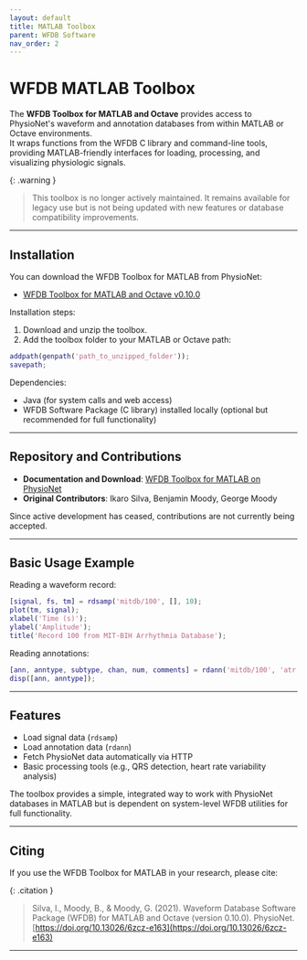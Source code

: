 ```yaml
---
layout: default
title: MATLAB Toolbox
parent: WFDB Software
nav_order: 2
---
```


# WFDB MATLAB Toolbox

The **WFDB Toolbox for MATLAB and Octave** provides access to PhysioNet's waveform and annotation databases from within MATLAB or Octave environments.  
It wraps functions from the WFDB C library and command-line tools, providing MATLAB-friendly interfaces for loading, processing, and visualizing physiologic signals.

{: .warning }
> This toolbox is no longer actively maintained.  It remains available for legacy use but is not being updated with new features or database compatibility improvements.

---

## Installation

You can download the WFDB Toolbox for MATLAB from PhysioNet:

- [WFDB Toolbox for MATLAB and Octave v0.10.0](https://physionet.org/content/wfdb-matlab/0.10.0/)

Installation steps:

1. Download and unzip the toolbox.
2. Add the toolbox folder to your MATLAB or Octave path:

```matlab
addpath(genpath('path_to_unzipped_folder'));
savepath;
```

Dependencies:

- Java (for system calls and web access)
- WFDB Software Package (C library) installed locally (optional but recommended for full functionality)

---

## Repository and Contributions

- **Documentation and Download**: [WFDB Toolbox for MATLAB on PhysioNet](https://physionet.org/content/wfdb-matlab/0.10.0/)
- **Original Contributors**: Ikaro Silva, Benjamin Moody, George Moody

Since active development has ceased, contributions are not currently being accepted.

---

## Basic Usage Example

Reading a waveform record:

```matlab
[signal, fs, tm] = rdsamp('mitdb/100', [], 10);
plot(tm, signal);
xlabel('Time (s)');
ylabel('Amplitude');
title('Record 100 from MIT-BIH Arrhythmia Database');
```

Reading annotations:

```matlab
[ann, anntype, subtype, chan, num, comments] = rdann('mitdb/100', 'atr');
disp([ann, anntype]);
```

---

## Features

- Load signal data (`rdsamp`)
- Load annotation data (`rdann`)
- Fetch PhysioNet data automatically via HTTP
- Basic processing tools (e.g., QRS detection, heart rate variability analysis)

The toolbox provides a simple, integrated way to work with PhysioNet databases in MATLAB but is dependent on system-level WFDB utilities for full functionality.

---

## Citing

If you use the WFDB Toolbox for MATLAB in your research, please cite:

{: .citation }
> Silva, I., Moody, B., & Moody, G. (2021). Waveform Database Software Package (WFDB) for MATLAB and Octave (version 0.10.0). PhysioNet. [https://doi.org/10.13026/6zcz-e163](https://doi.org/10.13026/6zcz-e163)

---
